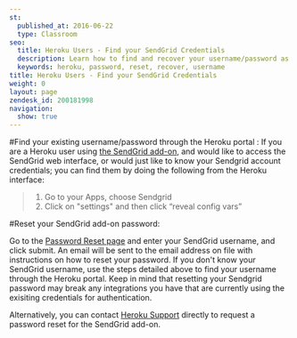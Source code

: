 ```yaml
---
st:
  published_at: 2016-06-22
  type: Classroom
seo:
  title: Heroku Users - Find your SendGrid Credentials
  description: Learn how to find and recover your username/password as a Sendgrid add-on user...
  keywords: heroku, password, reset, recover, username
title: Heroku Users - Find your SendGrid Credentials
weight: 0
layout: page
zendesk_id: 200181998
navigation:
  show: true
---
```


#Find your existing username/password through the Heroku portal :
If you are a Heroku user using [the SendGrid add-on](https://addons.heroku.com/sendgrid), and would like to access the SendGrid web interface, or would just like to know your Sendgrid account credentials; you can find them by doing the following from the Heroku interface:

>1. Go to your Apps, choose Sendgrid
>2. Click on "settings" and then click “reveal config vars”


#Reset your SendGrid add-on password:

Go to the [Password Reset page](https://sendgrid.com/user/forgotPassword) and enter your SendGrid username, and click submit. An email will be sent to the email address on file with instructions on how to reset your password. If you don't know your SendGrid username, use the steps detailed above to find your username through the Heroku portal. Keep in mind that resetting your Sendgrid password may break any integrations you have that are currently using the exisiting credentials for authentication.  

Alternatively, you can contact [Heroku Support](https://www.heroku.com/support) directly to request a password reset for the SendGrid add-on.   
